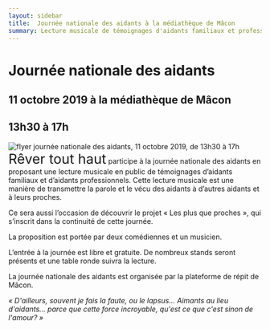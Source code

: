```yaml
---
layout: sidebar
title:  Journée nationale des aidants à la médiathèque de Mâcon
summary: Lecture musicale de témoignages d'aidants familiaux et professionnels dans le but de partager des expériences lors de la journée nationale des aidants le 11 octobre 2019 à la médiathèque de Mâcon.
---
```

# Journée nationale des aidants 
## 11 octobre 2019 à la médiathèque de Mâcon
## 13h30 à 17h

<div class="center-block thumbnail"><img src="https://res.cloudinary.com/dnxcesebo/image/upload/v1567416176/plus_que_proches_flyer_p1_a84skg.jpg" alt="flyer journée nationale des aidants, 11 octobre 2019, de 13h30 à 17h"/></div><span class="rever-typog" style="font-size: 1.7rem"> Rêver tout haut</span> participe à la journée nationale des aidants en proposant une lecture musicale en public de témoignages d’aidants familiaux et d’aidants professionnels. 
Cette lecture musicale est une manière de transmettre la parole et le vécu des aidants à d’autres aidants et à leurs proches. 

Ce sera aussi l’occasion de découvrir le projet « Les plus que proches », qui s’inscrit dans la continuité de cette journée. 

La proposition est portée par deux comédiennes et un musicien.

L’entrée à la journée est libre et gratuite. De nombreux stands seront présents et une table ronde suivra la lecture. 

La journée nationale des aidants est organisée par la plateforme de répit de Mâcon.

*« D'ailleurs, souvent je fais la faute, ou le lapsus… Aimants au lieu d'aidants... parce que cette force incroyable, qu'est ce que c'est sinon de l'amour? »*

